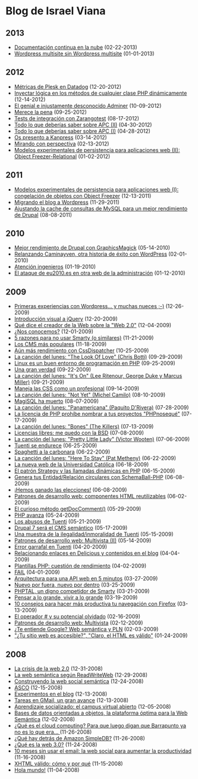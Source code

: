 Blog de Israel Viana
====================

2013
----

 * [Documentación continua en la nube](/2013-02-22-documentacion-continua-en-la-nube.md) (02-22-2013)
 * [Wordpress multisite sin Wordpress multisite](/2013-01-01-wordpress-multi-site-sin-wordpress-multi-site.md) (01-01-2013)

2012
----

 * [Métricas de Plesk en Datadog](/2012-12-20-metricas-de-plesk-en-datadog.md) (12-20-2012)
 * [Inyectar lógica en los métodos de cualquier clase PHP dinámicamente](/2012-12-14-inyectar-logica-en-los-metodos-de-cualquier-clase-php-dinamicamente.md) (12-14-2012)
 * [El genial e injustamente desconocido Adminer](/2012-10-09-el-genial-e-injustamente-desconocido-adminer.md) (10-09-2012)
 * [Merece la pena](/2012-09-25-merece-la-pena.md) (09-25-2012)
 * [Tests de integración con Zarangotest](/2012-08-17-tests-de-integracion-con-zarangotest.md) (08-17-2012)
 * [Todo lo que deberías saber sobre APC (II)](/2012-04-30-todo-lo-que-deberias-saber-sobre-apc-ii.md) (04-30-2012)
 * [Todo lo que deberías saber sobre APC (I)](/2012-04-28-todo-lo-que-deberias-saber-sobre-apc-i.md) (04-28-2012)
 * [Os presento a Kanpress](/2012-03-14-os-presento-a-kanpress.md) (03-14-2012)
 * [Mirando con perspectiva](/2012-02-13-mirando-con-perspectiva.md) (02-13-2012)
 * [Modelos experimentales de persistencia para aplicaciones web (II): Object Freezer-Relational](/2012-01-02-modelos-experimentales-de-persistencia-para-aplicaciones-web-ii-object-freezer-relational.md) (01-02-2012)

2011
----

 * [Modelos experimentales de persistencia para aplicaciones web (I): congelación de objetos con Object Freezer](/2011-12-13-modelos-experimentales-de-persistencia-para-aplicaciones-web-i-congelacion-de-objetos-object-freezer.md) (12-13-2011)
 * [Migrando el blog a Wordpress](/2011-11-29-migrando-el-blog-a-wordpress.md) (11-29-2011)
 * [Ajustando la cache de consultas de MySQL para un mejor rendimiento de Drupal](/2011-08-08-ajustando-la-cache-de-consultas-mysql-para-un-mejor-rendimiento-de-drupal.md) (08-08-2011)

2010
----

 * [Mejor rendimiento de Drupal con GraphicsMagick](/2010-05-14-mejor-rendimiento-de-drupal-con-graphicsmagick-4.md) (05-14-2010)
 * [Relanzando Caminayven, otra historia de éxito con WordPress](/2010-02-01-relanzando-caminayven-otra-historia-de-exito-con-wordpress-4.md) (02-01-2010)
 * [Atención ingenieros](/2010-01-19-atencion-ingenieros-4.md) (01-19-2010)
 * [El ataque de eu2010.es en otra web de la administración](/2010-01-12-el-ataque-de-eu2010-es-en-otra-web-de-la-administracion-3.md) (01-12-2010)

2009
----

 * [Primeras experiencias con Wordpress... y muchas nueces ;-)](/2009-12-26-primeras-experiencias-con-wordpress-y-muchas-nueces-2.md) (12-26-2009)
 * [Introducción visual a jQuery](/2009-12-20-introduccion-visual-a-jquery-4.md) (12-20-2009)
 * [Qué dice el creador de la Web sobre la "Web 2.0"](/2009-12-04-que-dice-el-creador-de-la-web-sobre-la-web-2-0-4.md) (12-04-2009)
 * [¿Nos conocemos?](/2009-12-01-Nos-conocemos.md) (12-01-2009)
 * [5 razones para no usar Smarty (o similares)](/2009-11-21-5-razones-para-no-usar-smarty-o-similares-4.md) (11-21-2009)
 * [Los CMS más populares](/2009-11-18-los-cms-mas-populares-2.md) (11-18-2009)
 * [Aún más rendimiento con CssDispatcher](/2009-10-25-aun-mas-rendimiento-con-cssdispatcher-4.md) (10-25-2009)
 * [La canción del lunes: "The Look Of Love" (Chris Botti)](/2009-09-29-la-cancion-del-lunes-the-look-of-love-chris-botti-2.md) (09-29-2009)
 * [Linux es un buen entorno de programación en PHP](/2009-09-25-linux-es-un-buen-entorno-de-programacion-en-php-4.md) (09-25-2009)
 * [Una gran verdad](/2009-09-22-una-gran-verdad-4.md) (09-22-2009)
 * [La canción del lunes: "It's On" (Lee Ritenour, George Duke y Marcus Miller)](/2009-09-21-la-cancion-del-lunes-its-on-lee-ritenour-george-duke-y-marcus-miller.md) (09-21-2009)
 * [Maneja las CSS como un profesional](/2009-09-14-maneja-las-css-como-un-profesional-3.md) (09-14-2009)
 * [La canción del lunes: "Not Yet" (Michel Camilo)](/2009-08-10-la-cancion-del-lunes-not-yet-michel-camilo.md) (08-10-2009)
 * [MagiSQL ha muerto](/2009-08-07-magisql-ha-muerto-4.md) (08-07-2009)
 * [La canción del lunes: "Panamericana" (Paquito D'Rivera)](/2009-07-28-la-cancion-del-lunes-panamericana-paquito-drivera-4.md) (07-28-2009)
 * [La licencia de PHP prohíbe nombrar a tus proyectos "PHPnosequé"](/2009-07-17-la-licencia-de-php-prohibe-nombrar-a-tus-proyectos-phpnoseque-4.md) (07-17-2009)
 * [La canción del lunes: "Bones" (The Killers)](/2009-07-13-la-cancion-del-lunes-bones-the-killers-3.md) (07-13-2009)
 * [Licencias libres: me quedo con la BSD](/2009-07-08-licencias-libres-me-quedo-con-la-bsd.md) (07-08-2009)
 * [La canción del lunes: "Pretty Little Lady" (Victor Wooten)](/2009-07-06-la-cancion-del-lunes-pretty-little-lady-victor-wooten-4.md) (07-06-2009)
 * [Tuenti se endurece](/2009-06-25-tuenti-se-endurece-4.md) (06-25-2009)
 * [Spaghetti a la carbonara](/2009-06-22-spaghetti-a-la-carbonara-4.md) (06-22-2009)
 * [La canción del lunes: "Here To Stay" (Pat Metheny)](/2009-06-22-la-cancion-del-lunes-here-to-stay-pat-metheny-4.md) (06-22-2009)
 * [La nueva web de la Universidad Católica](/2009-06-18-la-nueva-web-de-la-universidad-catolica.md) (06-18-2009)
 * [El patrón Strategy y las llamadas dinámicas en PHP](/2009-06-15-el-patron-strategy-y-las-llamadas-dinamicas-en-php-4.md) (06-15-2009)
 * [Genera tus Entidad/Relación circulares con SchemaBall-PHP](/2009-06-08-genera-tus-entidadrelacion-circulares-con-schemaball-php-4.md) (06-08-2009)
 * [¡Hemos ganado las elecciones!](/2009-06-08-Hemos-ganado-las-elecciones.md) (06-08-2009)
 * [Patrones de desarrollo web: componentes HTML reutilizables](/2009-06-02-patrones-de-desarrollo-web-componentes-html-reutilizables-2.md) (06-02-2009)
 * [El curioso método getDocComment()](/2009-05-29-el-curioso-metodo-getdoccomment-4.md) (05-29-2009)
 * [PHP avanza](/2009-05-24-php-avanza-4.md) (05-24-2009)
 * [Los abusos de Tuenti](/2009-05-21-los-abusos-de-tuenti-2.md) (05-21-2009)
 * [Drupal 7 será el CMS semántico](/2009-05-17-drupal-7-sera-el-cms-semantico-2.md) (05-17-2009)
 * [Una muestra de la ilegalidad/inmoralidad de Tuenti](/2009-05-15-una-muestra-de-la-ilegalidadinmoralidad-de-tuenti-4.md) (05-15-2009)
 * [Patrones de desarrollo web: Multivista (II)](/2009-05-14-patrones-de-desarrollo-web-multivista-ii-4.md) (05-14-2009)
 * [Error garrafal en Tuenti](/2009-04-20-error-garrafal-en-tuenti-4.md) (04-20-2009)
 * [Relacionando enlaces en Delicious y contenidos en el blog](/2009-04-04-relacionando-enlaces-en-delicious-y-contenidos-en-el-blog-4.md) (04-04-2009)
 * [Plantillas PHP: cuestión de rendimiento](/2009-04-02-plantillas-php-cuestion-de-rendimiento-4.md) (04-02-2009)
 * [FAIL](/2009-04-01-fail-3.md) (04-01-2009)
 * [Arquitectura para una API web en 5 minutos](/2009-03-27-arquitectura-para-una-api-web-en-5-minutos-4.md) (03-27-2009)
 * [Nuevo por fuera, nuevo por dentro](/2009-03-25-nuevo-por-fuera-nuevo-por-dentro-4.md) (03-25-2009)
 * [PHPTAL, un digno competidor de Smarty](/2009-03-21-phptal-un-digno-competidor-de-smarty-4.md) (03-21-2009)
 * [Pensar a lo grande, vivir a lo grande](/2009-03-19-pensar-a-lo-grande-vivir-a-lo-grande-4.md) (03-19-2009)
 * [10 consejos para hacer más productiva tu navegación con Firefox](/2009-03-13-10-consejos-para-hacer-mas-productiva-tu-navegacion-con-firefox-4.md) (03-13-2009)
 * [El operador # y su potencial olvidado](/2009-02-16-el-operador-y-su-potencial-olvidado-4.md) (02-16-2009)
 * [Patrones de desarrollo web: Multivista](/2009-02-12-patrones-de-desarrollo-web-multivista-4.md) (02-12-2009)
 * [¿Te entiende Google? Web semántica y PLN](/2009-02-03-Te-entiende-google-web-semantica-y-pln.md) (02-03-2009)
 * ["¿Tu sitio web es accesible?", "Claro, el HTML es válido"](/2009-01-24-Tu-sitio-web-es-accesible-claro-el-html-es-valido.md) (01-24-2009)

2008
----

 * [La crisis de la web 2.0](/2008-12-31-la-crisis-de-la-web-2-0-4.md) (12-31-2008)
 * [La web semántica según ReadWriteWeb](/2008-12-29-la-web-semantica-segun-readwriteweb-4.md) (12-29-2008)
 * [Construyendo la web social semántica](/2008-12-24-construyendo-la-web-social-semantica-4.md) (12-24-2008)
 * [ASCO](/2008-12-15-asco.md) (12-15-2008)
 * [Experimentos en el blog](/2008-12-13-experimentos-en-el-blog.md) (12-13-2008)
 * [Tareas en GMail, un gran avance](/2008-12-13-tareas-en-gmail-un-gran-avance.md) (12-13-2008)
 * [Aprendizaje socializado: el campus virtual abierto](/2008-12-05-aprendizaje-socializado-el-campus-virtual-abierto-4.md) (12-05-2008)
 * [Bases de datos orientadas a objetos, la plataforma óptima para la Web Semántica](/2008-12-02-bases-de-datos-orientadas-a-objetos-la-plataforma-optima-para-la-web-semantica-4.md) (12-02-2008)
 * [¿Qué es el cloud computing? Para que luego digan que Barrapunto ya no es lo que era... ](/2008-11-26-Que-es-el-cloud-computing-para-que-luego-digan-que-barrapunto-ya-no-es-lo-que-era.md) (11-26-2008)
 * [¿Qué hay detrás de Amazon SimpleDB?](/2008-11-26-Que-hay-detras-de-Amazon-SimpleDB.md) (11-26-2008)
 * [¿Qué es la web 3.0?](/2008-11-24-Que-es-la-web-3.0.md) (11-24-2008)
 * [10 meses sin usar el email: la web social para aumentar la productividad](/2008-11-16-10-meses-sin-usar-el-email-la-web-social-para-aumentar-la-productividad-4.md) (11-16-2008)
 * [XHTML válido: cómo y por qué](/2008-11-15-xhtml-valido-como-y-por-que-4.md) (11-15-2008)
 * [Hola mundo!](/2008-11-04-hola-mundo-5.md) (11-04-2008)